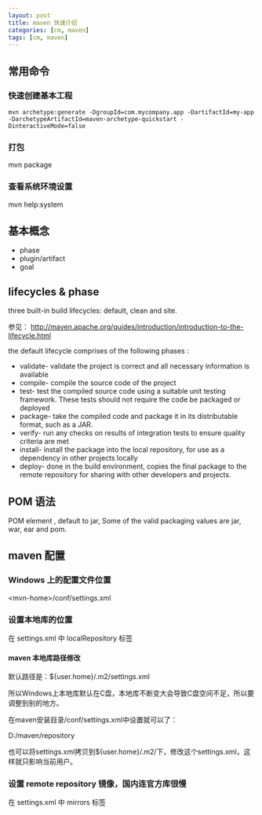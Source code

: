 ```yaml
---
layout: post
title: maven 快速介绍
categories: [cm, maven]
tags: [cm, maven]
---
```


## 常用命令

### 快速创建基本工程

```
mvn archetype:generate -DgroupId=com.mycompany.app -DartifactId=my-app -DarchetypeArtifactId=maven-archetype-quickstart -DinteractiveMode=false
```

### 打包

mvn package

### 查看系统环境设置

mvn help:system

## 基本概念

* phase
* plugin/artifact
* goal

## lifecycles & phase

three built-in build lifecycles: default, clean and site.

参见：
http://maven.apache.org/guides/introduction/introduction-to-the-lifecycle.html


the default lifecycle comprises of the following phases :

* validate- validate the project is correct and all necessary information is available
* compile- compile the source code of the project
* test- test the compiled source code using a suitable unit testing framework. These tests should not require the code be packaged or deployed
* package- take the compiled code and package it in its distributable format, such as a JAR.
* verify- run any checks on results of integration tests to ensure quality criteria are met
* install- install the package into the local repository, for use as a dependency in other projects locally
* deploy- done in the build environment, copies the final package to the remote repository for sharing with other developers and projects.

## POM 语法

POM element <packaging> , default to jar, Some of the valid packaging values are jar, war, ear and pom.



## maven 配置


### Windows 上的配置文件位置

\<mvn-home\>/conf/settings.xml



### 设置本地库的位置

在 settings.xml 中 localRepository 标签

#### maven 本地库路径修改

默认路径是：${user.home}/.m2/settings.xml

所以Windows上本地库默认在C盘，本地库不断变大会导致C盘空间不足，所以要调整到别的地方。

在maven安装目录/conf/settings.xml中设置就可以了：

<localRepository>D:/maven/repository</localRepository>

也可以将settings.xml拷贝到${user.home}/.m2/下，修改这个settings.xml，这样就只影响当前用户。




### 设置 remote repository 镜像，国内连官方库很慢

在 settings.xml 中 mirrors 标签



